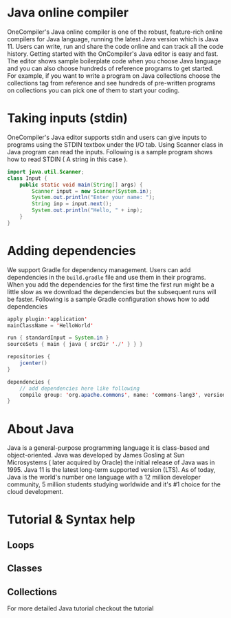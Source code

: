 # Java online compiler
OneCompiler's Java online compiler is one of the robust, feature-rich online compilers for Java language, running the latest Java version which is Java 11. Users can write, run and share the code online and can track all the code history. Getting started with the OnCompiler's Java editor is easy and fast. The editor shows sample boilerplate code when you choose Java language and you can also choose hundreds of reference programs to get started. For example, if you want to write a program on Java collections choose the collections tag from reference and see hundreds of pre-written programs on collections you can pick one of them to start your coding. 

# Taking inputs (stdin)
OneCompiler's Java editor supports stdin and users can give inputs to programs using the STDIN textbox under the I/O tab. Using Scanner class in Java program can read the inputs. Following is a sample program shows how to read STDIN ( A string in this case ).

```java
import java.util.Scanner;
class Input {
    public static void main(String[] args) {
    	Scanner input = new Scanner(System.in);
    	System.out.println("Enter your name: ");
    	String inp = input.next();
    	System.out.println("Hello, " + inp);
    }
}
```

# Adding dependencies 
We support Gradle for dependency management. Users can add dependencies in the `build.gradle` file and use them in their programs. When you add the dependencies for the first time the first run might be a little slow as we download the dependencies but the subsequent runs will be faster. Following is a sample Gradle configuration shows how to add dependencies

```java
apply plugin:'application'
mainClassName = 'HelloWorld'

run { standardInput = System.in }
sourceSets { main { java { srcDir './' } } }

repositories {
    jcenter()
}

dependencies {
    // add dependencies here like following
    compile group: 'org.apache.commons', name: 'commons-lang3', version: '3.9'
}
```
# About Java

Java is a general-purpose programming language it is class-based and object-oriented. Java was developed by James Gosling at Sun Microsystems ( later acquired by Oracle) the initial release of Java was in 1995. Java 11 is the latest long-term supported version (LTS). As of today, Java is the world's number one language with a 12 million developer community, 5 million students studying worldwide and it's #1 choice for the cloud development.

# Tutorial & Syntax help 

## Loops

## Classes 

## Collections

For more detailed Java tutorial checkout the tutorial 


